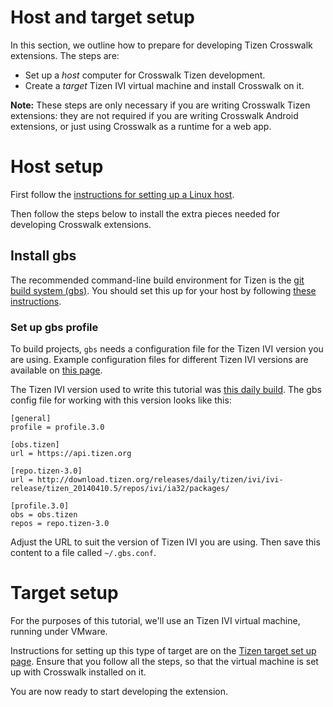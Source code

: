 # Host and target setup

In this section, we outline how to prepare for developing Tizen Crosswalk extensions. The steps are:

*   Set up a *host* computer for Crosswalk Tizen development.
*   Create a *target* Tizen IVI virtual machine and install Crosswalk on it.

**Note:** These steps are only necessary if you are writing Crosswalk Tizen extensions: they are not required if you are writing Crosswalk Android extensions, or just using Crosswalk as a runtime for a web app.

# Host setup

First follow the [instructions for setting up a Linux host](#documentation/getting_started/Linux_host_setup/Installation-for-Crosswalk-Tizen).

Then follow the steps below to install the extra pieces needed for developing Crosswalk extensions.

## Install gbs

The recommended command-line build environment for Tizen is the [git build system (gbs)](https://source.tizen.org/documentation/reference/git-build-system). You should set this up for your host by following [these instructions](https://source.tizen.org/documentation/developer-guide/installing-development-tools).

### Set up gbs profile

To build projects, `gbs` needs a configuration file for the Tizen IVI version you are using. Example configuration files for different Tizen IVI versions are available on [this page](https://wiki.tizen.org/wiki/IVI/GBS_configuration_files_Tizen_IVI).

The Tizen IVI version used to write this tutorial was [this daily build](http://download.tizen.org/releases/daily/tizen/ivi/ivi-release/latest/images/ivi-release-mbr-i586/tizen_20140410.5_ivi-release-mbr-i586-sdb.raw.bz2). The gbs config file for working with this version looks like this:

    [general]
    profile = profile.3.0

    [obs.tizen]
    url = https://api.tizen.org

    [repo.tizen-3.0]
    url = http://download.tizen.org/releases/daily/tizen/ivi/ivi-release/tizen_20140410.5/repos/ivi/ia32/packages/

    [profile.3.0]
    obs = obs.tizen
    repos = repo.tizen-3.0

Adjust the URL to suit the version of Tizen IVI you are using. Then save this content to a file called `~/.gbs.conf`.

# Target setup

For the purposes of this tutorial, we'll use an Tizen IVI virtual machine, running under VMware.

Instructions for setting up this type of target are on the [Tizen target set up page](#documentation/getting_started/tizen_target_setup). Ensure that you follow all the steps, so that the virtual machine is set up with Crosswalk installed on it.

You are now ready to start developing the extension.
